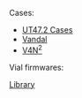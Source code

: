 Cases:

* [UT47.2 Cases](https://github.com/ba-keyboards/ut47.2-cases)
* [Vandal](https://github.com/ba-keyboards/Vandal)
* [V4N<sup>2</sup>](https://github.com/ba-keyboards/V4N-2)

Vial firmwares:

[Library](https://github.com/ba-keyboards/vial-firmwares)

